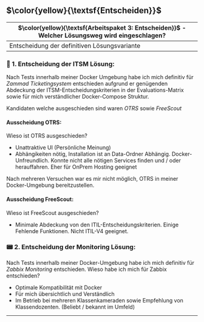## $\color{yellow}{\textsf{Entscheiden}}$

| $\color{yellow}{\textsf{Arbeitspaket 3: Entscheiden}}$ - Welcher Lösungsweg wird eingeschlagen? |
| ----------------------------------------------------------------------------------------------- |
| Entscheidung der definitiven Lösungsvariante                                                    |
### :ticket: 1. Entscheidung der ITSM Lösung:

Nach Tests innerhalb meiner Docker Umgebung habe ich mich definitiv für *Zammad Ticketingsystem* entschieden aufgrund er genügenden Abdeckung der ITSM-Entscheidungskriterien in der Evaluations-Matrix sowie für mich verständlicher Docker-Compose Struktur.

Kandidaten welche ausgeschieden sind waren *OTRS* sowie *FreeScout*
#### Ausscheidung OTRS:
Wieso ist OTRS ausgeschieden?
- Unattraktive UI (Persönliche Meinung)
- Abhängikeiten nötig, Installation ist an Data-Ordner Abhängig. Docker-Unfreundlich. Konnte nicht alle nötigen Services finden und / oder herauffahren. Eher für OnPrem Hosting geeignet

Nach mehreren Versuchen war es mir nicht möglich, OTRS in meiner Docker-Umgebung bereitzustellen.

#### Ausscheidung FreeScout:
Wieso ist FreeScout ausgeschieden?
- Minimale Abdeckung von den ITIL-Entscheidungskriterien. Einige Fehlende Funktionen. Nicht ITIL-V4 geeignet.
### :pager: 2. Entscheidung der Monitoring Lösung:

Nach Tests innerhalb meiner Docker-Umgebung habe ich mich definitiv für *Zabbix Monitoring* entschieden.
Wieso habe ich mich für Zabbix entschieden?
- Optimale Kompatibilität mit Docker
- Für mich übersichtlich und Verständlich
- Im Betrieb bei mehreren Klassenkameraden sowie Empfehlung von Klassendozenten. (Beliebt / bekannt im Umfeld)


___
